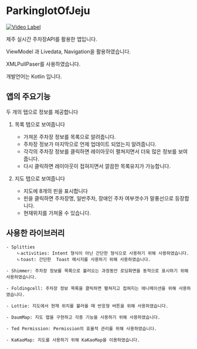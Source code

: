 # ParkinglotOfJeju

[![Video Label](http://img.youtube.com/vi/y4Eh5hBWL2A/0.jpg)](https://youtu.be/y4Eh5hBWL2A)

제주 실시간 주차장API를 활용한 앱입니다.

ViewModel 과 Livedata, Navigation을 활용하였습니다.

XMLPullPaser를 사용하였습니다.

개발언어는 Kotlin 입니다.


<h2>앱의 주요기능</h2> 

두 개의 탭으로 정보를 제공합니다

1. 목록 탭으로 보여줍니다
    - 가져온 주차장 정보를 목록으로 알려줍니다.
    - 주차장 정보가 마지막으로 언제 업데이트 되었는지 알려줍니다.
    - 각각의 주차장 정보를 클릭하면 레이아웃이 펼쳐지면서 더욱 많은 정보를 보여줍니다.
    - 다시 클릭하면 레이아웃이 접혀지면서 깔끔한 목록유지가 가능합니다.
    
2. 지도 탭으로 보여줍니다
    - 지도에 8개의 핀을 표시합니다
    - 핀을 클릭하면 주차장명, 일반주차, 장애인 주차 여부갯수가 말풍선으로 등장합니다.
    - 현재위치를 가져올 수 있습니다.

<h2>사용한 라이브러리</h2> 
    
    - Splitties 
        ㄴactivities: Intent 형식이 아닌 간단한 형식으로 사용하기 위해 사용하였습니다.
        ㄴtoast: 간단한  Toast 메시지를 사용하기 위해 사용하였습니다.
        
    - Shimmer: 주차장 정보를 목록으로 불러오는 과정동안 로딩화면을 동적으로 표시하기 위해 사용하였습니다.
    
    - Foldingcell: 주차장 정보 목록을 클릭하면 펼쳐지고 접혀지는 애니메이션을 위해 사용하였습니다.
    
    - Lottie: 지도에서 현재 위치를 불러올 때 반응형 버튼을 위해 사용하였습니다.
    
    - DaumMap: 지도 맵을 구현하고 각종 기능을 사용하기 위해 사용하였습니다.
    
    - Ted Permission: Permission의 효율적 관리를 위해 사용하였습니다.
    
    - KaKaoMap: 지도를 사용하기 위해 KaKaoMap을 이용하였습니다.
